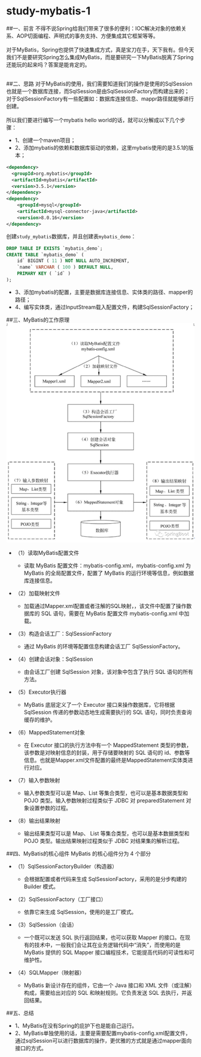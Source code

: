 # study-mybatis-1


##一、前言
不得不说Spring给我们带来了很多的便利：IOC解决对象的依赖关系、AOP切面编程、声明式的事务支持、方便集成其它框架等等。
<br />
<br />
对于MyBatis，Spring也提供了快速集成方式，真是宝刀在手，天下我有。但今天我们不是要研究Spring怎么集成MyBatis，而是要研究一下MyBatis脱离了Spring还能玩的起来吗？答案是能肯定的。
<br />
<br />


##二、思路
对于MyBatis的使用，我们需要知道我们的操作是使用的SqlSession也就是一个数据库连接，而SqlSession是由SqlSessionFactory而构建出来的；
<br />
对于SqlSessionFactory有一些配置如：数据库连接信息、mappr路径就能够进行创建。
<br />
<br />
所以我们要进行编写一个mybatis hello world的话，就可以分解成以下几个步骤：
* 1、创建一个maven项目；
* 2、添加mybatis的依赖和数据库驱动的依赖，这里mybatis使用的是3.5.1的版本；
```Xml
<dependency>
  <groupId>org.mybatis</groupId>
  <artifactId>mybatis</artifactId>
  <version>3.5.1</version>
</dependency>
<dependency>
    <groupId>mysql</groupId>
    <artifactId>mysql-connector-java</artifactId>
    <version>8.0.16</version>
</dependency>
```
创建`study_mybatis`数据库，并且创建表`mybatis_demo`：
```Sql
DROP TABLE IF EXISTS `mybatis_demo`;
CREATE TABLE `mybatis_demo` (
    id` BIGINT ( 11 ) NOT NULL AUTO_INCREMENT,
    `name` VARCHAR ( 100 ) DEFAULT NULL,
    PRIMARY KEY ( `id` )
);
```

* 3、添加mybatis的配置，主要是数据库连接信息、实体类的路径、mapper的路径；
* 4、编写实体类，通过InputStream载入配置文件，构建SqlSessionFactory；


##三、MyBatis的工作原理
![image](https://raw.githubusercontent.com/xuewei9221/understand-mybatis/main/doc/image/640.jpg)

+ （1）读取MyBatis配置文件
    + 读取 MyBatis 配置文件：mybatis-config.xml，mybatis-config.xml 为 MyBatis 的全局配置文件，配置了 MyBatis 的运行环境等信息，例如数据库连接信息。


+ （2）加载映射文件
    + 加载通过Mapper.xml配置或者注解的SQL映射，，该文件中配置了操作数据库的 SQL 语句，需要在 MyBatis 配置文件 mybatis-config.xml 中加载。


+ （3）构造会话工厂：SqlSessionFactory
    + 通过 MyBatis 的环境等配置信息构建会话工厂 SqlSessionFactory。


+ （4）创建会话对象：SqlSession
    + 由会话工厂创建 SqlSession 对象，该对象中包含了执行 SQL 语句的所有方法。


+ （5）Executor执行器
    + MyBatis 底层定义了一个 Executor 接口来操作数据库，它将根据 SqlSession 传递的参数动态地生成需要执行的 SQL 语句，同时负责查询缓存的维护。


+ （6）MappedStatement对象
    + 在 Executor 接口的执行方法中有一个 MappedStatement 类型的参数，该参数是对映射信息的封装，用于存储要映射的 SQL 语句的 id、参数等信息。也就是Mapper.xml文件配置的最终是MappedStatement实体类进行对应。


+ （7）输入参数映射
    + 输入参数类型可以是 Map、List 等集合类型，也可以是基本数据类型和 POJO 类型。输入参数映射过程类似于 JDBC 对 preparedStatement 对象设置参数的过程。


+ （8）输出结果映射
    + 输出结果类型可以是 Map、 List 等集合类型，也可以是基本数据类型和 POJO 类型。输出结果映射过程类似于 JDBC 对结果集的解析过程。



##四、MyBatis的核心组件
MyBatis 的核心组件分为 4 个部分
+ （1）SqlSessionFactoryBuilder（构造器）
    + 会根据配置或者代码来生成 SqlSessionFactory，采用的是分步构建的 Builder 模式。


+ （2）SqlSessionFactory（工厂接口）
    + 依靠它来生成 SqlSession，使用的是工厂模式。


+ （3）SqlSession（会话）
    + 一个既可以发送 SQL 执行返回结果，也可以获取 Mapper 的接口。在现有的技术中，一般我们会让其在业务逻辑代码中“消失”，而使用的是 MyBatis 提供的 SQL Mapper 接口编程技术，它能提高代码的可读性和可维护性。


+ （4）SQLMapper（映射器）
    + MyBatis 新设计存在的组件，它由一个 Java 接口和 XML 文件（或注解）构成，需要给出对应的 SQL 和映射规则。它负责发送 SQL 去执行，并返回结果。



##五、总结
* 1、MyBatis在没有Spring的庇护下也是能自己运行。
* 2、MyBatis单独使用的话，主要是需要配置mybatis-config.xml配置文件，通过sqlSession可以进行数据库的操作，更优雅的方式就是通过mapper面向接口的方式。


